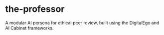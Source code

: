 # the-professor
A modular AI persona for ethical peer review, built using the DigitalEgo and AI Cabinet frameworks.
